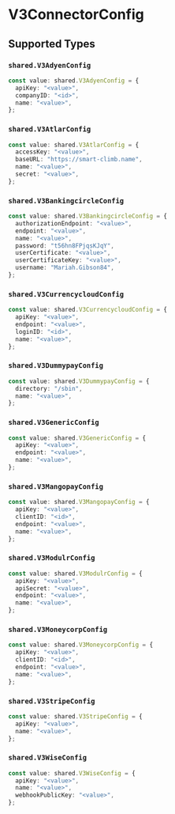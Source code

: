 # V3ConnectorConfig


## Supported Types

### `shared.V3AdyenConfig`

```typescript
const value: shared.V3AdyenConfig = {
  apiKey: "<value>",
  companyID: "<id>",
  name: "<value>",
};
```

### `shared.V3AtlarConfig`

```typescript
const value: shared.V3AtlarConfig = {
  accessKey: "<value>",
  baseURL: "https://smart-climb.name",
  name: "<value>",
  secret: "<value>",
};
```

### `shared.V3BankingcircleConfig`

```typescript
const value: shared.V3BankingcircleConfig = {
  authorizationEndpoint: "<value>",
  endpoint: "<value>",
  name: "<value>",
  password: "t56hn8FPjqsKJqY",
  userCertificate: "<value>",
  userCertificateKey: "<value>",
  username: "Mariah.Gibson84",
};
```

### `shared.V3CurrencycloudConfig`

```typescript
const value: shared.V3CurrencycloudConfig = {
  apiKey: "<value>",
  endpoint: "<value>",
  loginID: "<id>",
  name: "<value>",
};
```

### `shared.V3DummypayConfig`

```typescript
const value: shared.V3DummypayConfig = {
  directory: "/sbin",
  name: "<value>",
};
```

### `shared.V3GenericConfig`

```typescript
const value: shared.V3GenericConfig = {
  apiKey: "<value>",
  endpoint: "<value>",
  name: "<value>",
};
```

### `shared.V3MangopayConfig`

```typescript
const value: shared.V3MangopayConfig = {
  apiKey: "<value>",
  clientID: "<id>",
  endpoint: "<value>",
  name: "<value>",
};
```

### `shared.V3ModulrConfig`

```typescript
const value: shared.V3ModulrConfig = {
  apiKey: "<value>",
  apiSecret: "<value>",
  endpoint: "<value>",
  name: "<value>",
};
```

### `shared.V3MoneycorpConfig`

```typescript
const value: shared.V3MoneycorpConfig = {
  apiKey: "<value>",
  clientID: "<id>",
  endpoint: "<value>",
  name: "<value>",
};
```

### `shared.V3StripeConfig`

```typescript
const value: shared.V3StripeConfig = {
  apiKey: "<value>",
  name: "<value>",
};
```

### `shared.V3WiseConfig`

```typescript
const value: shared.V3WiseConfig = {
  apiKey: "<value>",
  name: "<value>",
  webhookPublicKey: "<value>",
};
```

